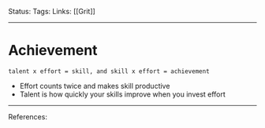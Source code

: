 Status:
Tags:
Links: [[Grit]]
___
# Achievement
`talent x effort = skill, and skill x effort = achievement`
- Effort counts twice and makes skill productive
- Talent is how quickly your skills improve when you invest effort
___
References: